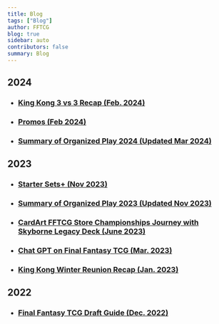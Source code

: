 ```yaml
---
title: Blog
tags: ["Blog"]
author: FFTCG
blog: true
sidebar: auto
contributors: false
summary: Blog
---
```


## 2024
* ### <a href="./blog/2024-02-17_King_Kong_Winter_3vs3_Team_Tournament_Recap">**King Kong 3 vs 3 Recap (Feb. 2024)**</a>
* ### <a href="./blog/2023-12-01_2023_Promos">**Promos (Feb 2024)**</a>
* ### <a href="./2024-02-14_2024_Summary_Organized_Play">**Summary of Organized Play 2024 (Updated Mar 2024)**</a>

## 2023
* ### <a href="./blog/2023-11-25_2023_StarterDecks">**Starter Sets+ (Nov 2023)**</a>
* ### <a href="./blog/2023-05-24_2023_Summary_Organized_Play">**Summary of Organized Play 2023 (Updated Nov 2023)**</a>
* ### <a href="./blog/2023-06-19_BennyCardArtTop8Report">**CardArt FFTCG Store Championships Journey with Skyborne Legacy Deck (June 2023)**</a>
* ### <a href="./blog/2023-03-10_FFTCG_ChatGPT">**Chat GPT on Final Fantasy TCG (Mar. 2023)**</a>
* ### <a href="./blog/2023-01-28_King_Kong_Winter_Reunion_Recap">**King Kong Winter Reunion Recap (Jan. 2023)**</a>

## 2022
* ### <a href="./blog/2022-12-8_Draft_Guide_FFTCG_Updated">**Final Fantasy TCG Draft Guide (Dec. 2022)**</a>
